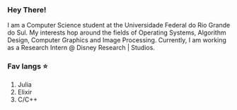 ### Hey There!

I am a Computer Science student at the Universidade Federal do Rio Grande do Sul. My interests hop around the fields of Operating Systems, Algorithm Design, Computer Graphics and Image Processing. Currently, I am working as a Research Intern @ Disney Research | Studios.

### Fav langs ⭐

1. Julia
2. Elixir
3. C/C++
